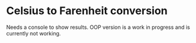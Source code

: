 # Celsius to Farenheit conversion
Needs a console to show results. OOP version is a work in progress and is currently not working.
